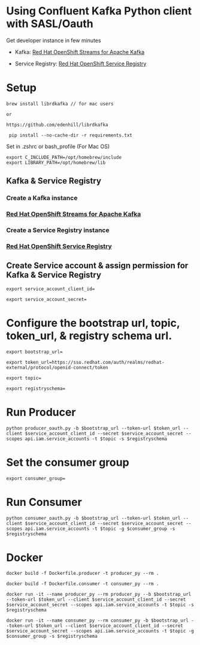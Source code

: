 # Using Confluent Kafka Python client with SASL/Oauth 

Get developer instance in few minutes

* Kafka: [Red Hat OpenShift Streams for Apache Kafka](https://developers.redhat.com/products/red-hat-openshift-streams-for-apache-kafka/getting-started)


* Service Registry: [Red Hat OpenShift Service Registry](https://console.redhat.com/application-services/service-registry)


# Setup

``` 
brew install librdkafka // for mac users

or

https://github.com/edenhill/librdkafka
```

```
 pip install --no-cache-dir -r requirements.txt
```


Set in .zshrc or bash_profile (For Mac OS)
```
export C_INCLUDE_PATH=/opt/homebrew/include
export LIBRARY_PATH=/opt/homebrew/lib
```

## Kafka & Service Registry

### Create a Kafka instance
### [Red Hat OpenShift Streams for Apache Kafka](https://developers.redhat.com/products/red-hat-openshift-streams-for-apache-kafka/getting-started)

### Create a Service Registry instance
### [Red Hat OpenShift Service Registry](https://console.redhat.com/application-services/service-registry)


## Create Service account & assign permission for Kafka & Service Registry

```export service_account_client_id=```

```export service_account_secret=```

# Configure the bootstrap url, topic, token_url, & registry schema url.

```export bootstrap_url= ```

```export token_url=https://sso.redhat.com/auth/realms/redhat-external/protocol/openid-connect/token```

```export topic=```

```export registryschema=```

# Run Producer

```
python producer_oauth.py -b $bootstrap_url --token-url $token_url --client $service_account_client_id --secret $service_account_secret --scopes api.iam.service_accounts -t $topic -s $registryschema
```
# Set the consumer group

`export consumer_group=`

# Run Consumer

```
python consumer_oauth.py -b $bootstrap_url --token-url $token_url --client $service_account_client_id --secret $service_account_secret --scopes api.iam.service_accounts -t $topic -g $consumer_group -s $registryschema
```

# Docker
```
docker build -f Dockerfile.producer -t producer_py --rm .
``` 
```
docker build -f Dockerfile.consumer -t consumer_py --rm .
```
```
docker run -it --name producer_py --rm producer_py --b $bootstrap_url --token-url $token_url --client $service_account_client_id --secret $service_account_secret --scopes api.iam.service_accounts -t $topic -s $registryschema
```
```
docker run -it --name consumer_py --rm consumer_py -b $bootstrap_url --token-url $token_url --client $service_account_client_id --secret $service_account_secret --scopes api.iam.service_accounts -t $topic -g $consumer_group -s $registryschema
```
